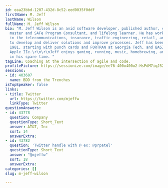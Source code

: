 ```yaml
---
id: eaa23bbd-1207-432d-8c52-eed0035f0ddf
firstName: M. Jeff
lastName: Wilson
fullName: M. Jeff Wilson
bio: "M. Jeff Wilson is an avid software developer, published author, certified scrum
  master and SAFe Program Consultant, and lifelong learner. He has worked with teams
  in the telecommunications, insurance, traffic engineering, retail, and other industries
  to develop and deliver solutions and improve processes. Jeff has been coding since
  1981, starting with punch cards and FORTRAN at Georgia Tech, and BASIC on a friend’s
  Apple IIe.\r\n\r\nJeff enjoys gaming, running, music, homebrewing, and, yes, coding
  in his spare time. "
tagLine: Coaching at the intersection of agile and code.
profilePicture: https://sessionize.com/image/ee76-400o400o2-HsPdM7iqJ52uHHoKg1296.jpg
sessions:
- id: 403607
  name: BDD from the Trenches
isTopSpeaker: false
links:
- title: Twitter
  url: https://twitter.com/mjeffw
  linkType: Twitter
questionAnswers:
- id: 43778
  question: Company
  questionType: Short_Text
  answer: AT&T, Inc
  sort: 14
  answerExtra: 
- id: 43782
  question: 'Twitter handle with @ ex: @prpatel'
  questionType: Short_Text
  answer: "@mjeffw"
  sort: 18
  answerExtra: 
categories: []
slug: m-jeff-wilson

---
```

